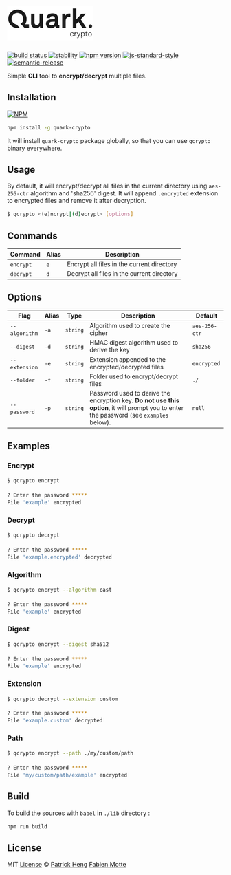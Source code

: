 # [<img src="logo.png" alt="quark-crypto" width="200">](https://github.com/fm-ph/quark-crypto)

[![build status][travis-image]][travis-url]
[![stability][stability-image]][stability-url]
[![npm version][npm-image]][npm-url]
[![js-standard-style][standard-image]][standard-url]
[![semantic-release][semantic-release-image]][semantic-release-url]

Simple **CLI** tool to **encrypt/decrypt** multiple files.

## Installation

[![NPM](https://nodei.co/npm/quark-crypto.png)](https://www.npmjs.com/package/quark-crypto)

```sh
npm install -g quark-crypto
```

It will install `quark-crypto` package globally, so that you can use `qcrypto` binary everywhere.

## Usage

By default, it will encrypt/decrypt all files in the current directory using `aes-256-ctr` algorithm and 'sha256' digest.
It will append `.encrypted` extension to encrypted files and remove it after decryption.

```sh
$ qcrypto <(e)ncrypt|(d)ecrypt> [options]
```

## Commands

| Command   | Alias | Description                                |
| --------- | ----- | ------------------------------------------ |
| `encrypt` | `e`   | Encrypt all files in the current directory |
| `decrypt` | `d`   | Decrypt all files in the current directory |

## Options

| Flag          | Alias | Type     | Description                                                                                                                              | Default       |
| ------------- | ----- | -------- | ---------------------------------------------------------------------------------------------------------------------------------------- | ------------- |
| `--algorithm` | `-a`  | `string` | Algorithm used to create the cipher                                                                                                      | `aes-256-ctr` |
| `--digest`    | `-d`  | `string` | HMAC digest algorithm used to derive the key                                                                                             | `sha256`      |
| `--extension` | `-e`  | `string` | Extension appended to the encrypted/decrypted files                                                                                      | `encrypted`   |
| `--folder`    | `-f`  | `string` | Folder used to encrypt/decrypt files                                                                                                     | `./`          |
| `--password`  | `-p`  | `string` | Password used to derive the encryption key. **Do not use this option**, it will prompt you to enter the password (see `examples` below). | `null`        |

## Examples

### Encrypt

```sh
$ qcrypto encrypt

? Enter the password *****
File 'example' encrypted
```

### Decrypt

```sh
$ qcrypto decrypt

? Enter the password *****
File 'example.encrypted' decrypted
```

### Algorithm

```sh
$ qcrypto encrypt --algorithm cast

? Enter the password *****
File 'example' encrypted
```

### Digest

```sh
$ qcrypto encrypt --digest sha512

? Enter the password *****
File 'example' encrypted
```

### Extension

```sh
$ qcrypto decrypt --extension custom

? Enter the password *****
File 'example.custom' decrypted
```

### Path

```sh
$ qcrypto encrypt --path ./my/custom/path

? Enter the password *****
File 'my/custom/path/example' encrypted
```

## Build

To build the sources with `babel` in `./lib` directory :

```sh
npm run build
```

## License

MIT [License](LICENSE.md) © [Patrick Heng](http://hengpatrick.fr/) [Fabien Motte](http://fabienmotte.com/) 

[travis-image]: https://img.shields.io/travis/fm-ph/quark-crypto/master.svg?style=flat-square
[travis-url]: http://travis-ci.org/fm-ph/quark-crypto
[stability-image]: https://img.shields.io/badge/stability-stable-brightgreen.svg?style=flat-square
[stability-url]: https://nodejs.org/api/documentation.html#documentation_stability_index
[npm-image]: https://img.shields.io/npm/v/quark-crypto.svg?style=flat-square
[npm-url]: https://npmjs.org/package/quark-crypto
[standard-image]: https://img.shields.io/badge/code%20style-standard-brightgreen.svg?style=flat-square
[standard-url]: https://github.com/feross/standard
[semantic-release-image]: https://img.shields.io/badge/%20%20%F0%9F%93%A6%F0%9F%9A%80-semantic--release-e10079.svg?style=flat-square
[semantic-release-url]: https://github.com/semantic-release/semantic-release
